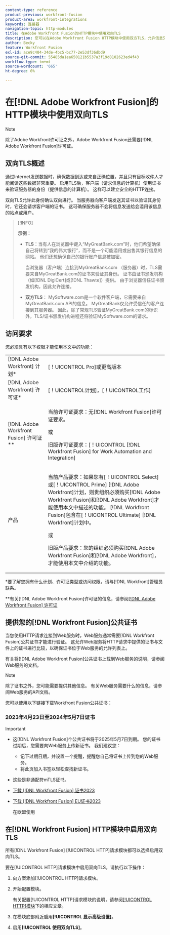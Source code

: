 ```yaml
---
content-type: reference
product-previous: workfront-fusion
product-area: workfront-integrations
keywords: 连接器
navigation-topic: http-modules
title: 在Adobe Workfront Fusion的HTTP模块中使用双向TLS
description: 您可以在Adobe Workfront Fusion HTTP模块中使用双方TLS，允许信息交易双方验证对方的身份。
author: Becky
feature: Workfront Fusion
exl-id: ace9c404-34de-4bc5-bc77-2e53df36dbd9
source-git-commit: 55485da1ea650121b5537a3f19d8102623ed4f43
workflow-type: tm+mt
source-wordcount: '665'
ht-degree: 0%

---
```


# 在[!DNL Adobe Workfront Fusion]的HTTP模块中使用双向TLS

>[!NOTE]
>
>除了Adobe Workfront许可证之外，Adobe Workfront Fusion还需要[!DNL Adobe Workfront Fusion]许可证。

## 双向TLS概述

通过Internet发送数据时，确保数据到达或来自正确位置，并且只有目标收件人才能阅读这些数据非常重要。 启用TLS后，客户端（请求信息的计算机）使用证书来验证服务器的身份（提供信息的计算机）。 这样可以建立安全的HTTP连接。

双向TLS允许此身份确认双向进行。 当服务器向客户端发送其证书以验证其身份时，它还会请求客户端的证书。 这可确保服务器不会将信息发送给会滥用该信息的站点或用户。

>[!INFO]
>
>**示例：**
>
>* **TLS**：当有人在浏览器中键入“MyGreatBank.com”时，他们希望确保自己将转到“我的伟大银行”，而不是一个可能滥用或出售其银行信息的网站。 他们还想确保自己的银行账户信息被加密。
>
>   当浏览器（客户端）连接到MyGreatBank.com （服务器）时，TLS需要来自MyGreatBank.com的证书来验证其身份。 证书由证书颁发机构（如[!DNL DigiCert]或[!DNL Thawte]）提供。 由于浏览器信任证书颁发机构，因此允许连接。
>
>* **双方TLS**： MySoftware.com是一个软件客户端，它需要来自MyGreatBank.com API的信息。 MyGreatBank仅允许受信任的客户连接到其服务器。 因此，除了常规TLS验证MyGreatBank.com的标识外，TLS/证书颁发机构进程还将验证MySoftware.com的请求。

## 访问要求

您必须具有以下权限才能使用本文中的功能：

<table style="table-layout:auto"> 
 <col> 
 <col> 
 <tbody> 
  <tr> 
   <td role="rowheader">[!DNL Adobe Workfront] 计划*</td> 
   <td> <p>[！UICONTROL Pro]或更高版本</p> </td> 
  </tr> 
  <tr data-mc-conditions=""> 
   <td role="rowheader">[!DNL Adobe Workfront] 许可证*</td> 
   <td> <p>[！UICONTROL计划]，[！UICONTROL工作]</p> </td> 
  </tr> 
  <tr> 
   <td role="rowheader">[!DNL Adobe Workfront Fusion] 许可证**</td> 
   <td>
   <p>当前许可证要求：无[!DNL Workfront Fusion]许可证要求。</p>
   <p>或</p>
   <p>旧版许可证要求：[！UICONTROL [!DNL Workfront Fusion] for Work Automation and Integration] </p>
   </td> 
  </tr> 
  <tr> 
   <td role="rowheader">产品</td> 
   <td>
   <p>当前产品要求：如果您有[！UICONTROL Select]或[！UICONTROL Prime] [!DNL Adobe Workfront]计划，则贵组织必须购买[!DNL Adobe Workfront Fusion]和[!DNL Adobe Workfront]才能使用本文中描述的功能。 [!DNL Workfront Fusion]包含在[！UICONTROL Ultimate] [!DNL Workfront]计划中。</p>
   <p>或</p>
   <p>旧版产品要求：您的组织必须购买[!DNL Adobe Workfront Fusion]和[!DNL Adobe Workfront]，才能使用本文中介绍的功能。</p>
   </td> 
  </tr> 
 </tbody> 
</table>

&#42;要了解您拥有什么计划、许可证类型或访问权限，请与[!DNL Workfront]管理员联系。

&#42;&#42;有关[!DNL Adobe Workfront Fusion]许可证的信息，请参阅[[!DNL Adobe Workfront Fusion] 许可证](../../../workfront-fusion/get-started/license-automation-vs-integration.md)

## 提供您的[!DNL Workfront Fusion]公共证书


当您使用HTTP请求连接到Web服务时，Web服务通常需要[!DNL Workfront Fusion]公共证书才能进行验证。 这允许Web服务将HTTP请求中提供的证书与文件上的证书进行比较，以确保证书位于Web服务的允许列表上。

有关将[!DNL Adobe Workfront Fusion]公共证书上载到Web服务的说明，请参阅Web服务的文档。

>[!NOTE]
>
>除了证书之外，您可能需要提供其他信息。 有关Web服务需要什么的信息，请参阅Web服务的API文档。

您可以使用以下链接下载Workfront Fusion公共证书：

### 2023年4月23日至2024年5月7日证书

>[!IMPORTANT]
>
>* 这[!DNL Workfront Fusion]个公共证书将于2025年5月7日到期。 您的证书过期后，您需要向Web服务上传新证书。 我们建议您：
>
>   * 记下过期日期，并设置一个提醒，提醒您自己将证书上传到您的Web服务。
>   * 将此页加入书签以轻松查找新证书。
>
>* 这些是非通配符mTLS证书。

* [下载 [!DNL Workfront Fusion] 证书2023](/help/quicksilver/workfront-fusion/apps-and-their-modules/http-modules/assets/fusion-prod-us-mtls-certificate.pem)
* [下载 [!DNL Workfront Fusion] EU证书2023](/help/quicksilver/workfront-fusion/apps-and-their-modules/http-modules/assets/fusion-prod-eu-mtls-certificate.pem)

  在欧盟使用

<!--

### Certificates for November 14, 2022 - July 15, 2023

>[!IMPORTANT]
>
>* These [!DNL Workfront Fusion] public certificates expire on July 15, 2023.
>* These are wildcard mTLS certificates.

* [Download [!DNL Workfront Fusion] Certificate 2023](https://cdn.experience.workfront.com/Documentation/Workfront+Fusion+2.0+public+certificates/app_workfrontfusion_com-jul-15-2023+updated.cer)
* [Download [!DNL Workfront Fusion] EU Certificate 2023](https://cdn.experience.workfront.com/Documentation/Workfront+Fusion/app-eu_workfrontfusion_com-jul-15-2023.cer)

   For use in the EU 

   -->

## 在[!DNL Workfront Fusion] HTTP模块中启用双向TLS

所有[!DNL Workfront Fusion] [!UICONTROL HTTP]请求模块都可以选择启用双向TLS。

要在[!UICONTROL HTTP]请求模块中启用双向TLS，请执行以下操作：

1. 向方案添加[!UICONTROL HTTP]请求模块。
1. 开始配置模块。

   有关配置[!UICONTROL HTTP]请求模块的说明，请参阅[[!UICONTROL HTTP]模块](../../../workfront-fusion/apps-and-their-modules/http-modules/http-modules-1.md)下的相应文章。

1. 在模块底部附近启用&#x200B;**[!UICONTROL 显示高级设置]**。
1. 启用&#x200B;**[!UICONTROL 使用双向TLS]**。
